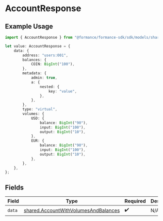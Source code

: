 # AccountResponse

## Example Usage

```typescript
import { AccountResponse } from "@formance/formance-sdk/sdk/models/shared";

let value: AccountResponse = {
    data: {
        address: "users:001",
        balances: {
            COIN: BigInt("100"),
        },
        metadata: {
            admin: true,
            a: {
                nested: {
                    key: "value",
                },
            },
        },
        type: "virtual",
        volumes: {
            USD: {
                balance: BigInt("90"),
                input: BigInt("100"),
                output: BigInt("10"),
            },
            EUR: {
                balance: BigInt("90"),
                input: BigInt("100"),
                output: BigInt("10"),
            },
        },
    },
};
```

## Fields

| Field                                                                                               | Type                                                                                                | Required                                                                                            | Description                                                                                         |
| --------------------------------------------------------------------------------------------------- | --------------------------------------------------------------------------------------------------- | --------------------------------------------------------------------------------------------------- | --------------------------------------------------------------------------------------------------- |
| `data`                                                                                              | [shared.AccountWithVolumesAndBalances](../../../sdk/models/shared/accountwithvolumesandbalances.md) | :heavy_check_mark:                                                                                  | N/A                                                                                                 |